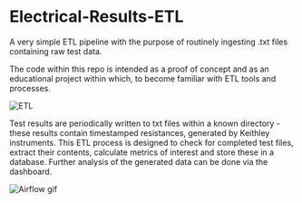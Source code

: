 # Electrical-Results-ETL
A very simple ETL pipeline with the purpose of routinely ingesting .txt files containing raw test data.

The code within this repo is intended as a proof of concept and as an educational project within which, to become familiar with ETL tools and processes.

![ETL](https://user-images.githubusercontent.com/45105631/155688579-e09cafd9-cd9d-484b-b0e9-63fad7b31201.PNG)

Test results are periodically written to txt files within a known directory - these results contain timestamped resistances, generated by Keithley instruments.
This ETL process is designed to check for completed test files, extract their contents, calculate metrics of interest and store these in a database. Further analysis of the generated data can be done via the dashboard.
 
 
![Airflow gif](https://user-images.githubusercontent.com/45105631/155702416-788043aa-1224-422b-9220-be4b6de20a41.gif)
